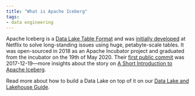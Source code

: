 ```yaml
---
title: "What is Apache Iceberg"
tags:
- data engineering
---
```

Apache Iceberg is a [Data Lake Table Format](term/Data%20Lake%20Table%20Format.md) and was [initially developed](https://github.com/Netflix/iceberg) at Netflix to solve long-standing issues using huge, petabyte-scale tables. It was open-sourced in 2018 as an Apache Incubator project and graduated from the incubator on the 19th of May 2020. Their [first public commit](https://github.com/apache/iceberg/commit/a5eb3f6ba171ecfc517a4f09ae9654e7d8ae0291) was 2017-12-19—more insights about the story on [A Short Introduction to Apache Iceberg](https://medium.com/expedia-group-tech/a-short-introduction-to-apache-iceberg-d34f628b6799).

Read more about how to build a Data Lake on top of it on our [Data Lake and Lakehouse Guide](https://airbyte.com/blog/data-lake-lakehouse-guide-powered-by-table-formats-delta-lake-iceberg-hudi).